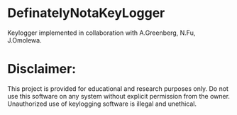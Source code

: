 # DefinatelyNotaKeyLogger
Keylogger implemented in collaboration with A.Greenberg, N.Fu, J.Omolewa.
# Disclaimer:
This project is provided for educational and research purposes only. Do not use this software on any system without explicit permission from the owner. Unauthorized use of keylogging software is illegal and unethical.
